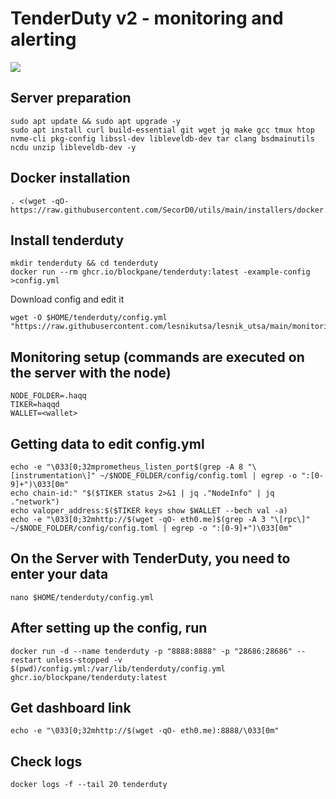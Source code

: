 # TenderDuty v2 - monitoring and alerting
![](https://user-images.githubusercontent.com/83868103/190860486-4dc9c7ac-8884-4e85-a643-7c9777e29536.png)
## Server preparation
```
sudo apt update && sudo apt upgrade -y
sudo apt install curl build-essential git wget jq make gcc tmux htop nvme-cli pkg-config libssl-dev libleveldb-dev tar clang bsdmainutils ncdu unzip libleveldb-dev -y
```
## Docker installation
```
. <(wget -qO- https://raw.githubusercontent.com/SecorD0/utils/main/installers/docker.sh)
```
## Install tenderduty
```
mkdir tenderduty && cd tenderduty
docker run --rm ghcr.io/blockpane/tenderduty:latest -example-config >config.yml
```
Download config and edit it
```
wget -O $HOME/tenderduty/config.yml "https://raw.githubusercontent.com/lesnikutsa/lesnik_utsa/main/monitoring/TenderDuty(ru)/config.yml"
```
## Monitoring setup (commands are executed on the server with the node)
```
NODE_FOLDER=.haqq
TIKER=haqqd
WALLET=<wallet>
```
## Getting data to edit config.yml
```
echo -e "\033[0;32mprometheus_listen_port$(grep -A 8 "\[instrumentation\]" ~/$NODE_FOLDER/config/config.toml | egrep -o ":[0-9]+")\033[0m"
echo chain-id:" "$($TIKER status 2>&1 | jq ."NodeInfo" | jq ."network")
echo valoper_address:$($TIKER keys show $WALLET --bech val -a)
echo -e "\033[0;32mhttp://$(wget -qO- eth0.me)$(grep -A 3 "\[rpc\]" ~/$NODE_FOLDER/config/config.toml | egrep -o ":[0-9]+")\033[0m"
```
## On the Server with TenderDuty, you need to enter your data
```
nano $HOME/tenderduty/config.yml
```
## After setting up the config, run
```
docker run -d --name tenderduty -p "8888:8888" -p "28686:28686" --restart unless-stopped -v $(pwd)/config.yml:/var/lib/tenderduty/config.yml ghcr.io/blockpane/tenderduty:latest
```
## Get dashboard link
```
echo -e "\033[0;32mhttp://$(wget -qO- eth0.me):8888/\033[0m"
```
## Check logs
```
docker logs -f --tail 20 tenderduty
```
# 
